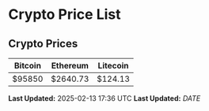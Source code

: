# Crypto Price List

## Crypto Prices
| Bitcoin | Ethereum | Litecoin |
| ------- | -------- | -------- |
| $95850 | $2640.73 | $124.13 |
**Last Updated:** 2025-02-13 17:36 UTC
**Last Updated:** $DATE$
